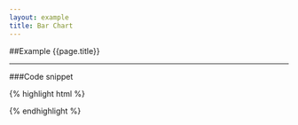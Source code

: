 ```yaml
---
layout: example
title: Bar Chart
---
```


##Example {{page.title}}

<div id='placeholder' class='example-placeholder'></div>

---

###Code snippet

{% highlight html %}
<div id='placeholder' width="600px" height="400px"></div>
<script>
Vizabi('BarChart', document.getElementById('placeholder'), {
	state: {
		time: {
			value: '1999'
		}
	}
});
</script>
{% endhighlight %}

<script defer>
Vizabi('BarChart', document.getElementById('placeholder'), {
state: {
	time: {
		value: '1999'
	}
},
data: { reader: 'csv-file', path: 'https://dl.dropboxusercontent.com/u/4933279/csv/basic-indicators.csv'
}});
</script>